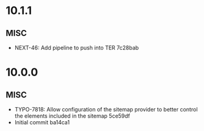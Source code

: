# 10.1.1

## MISC

- NEXT-46: Add pipeline to push into TER 7c28bab

# 10.0.0

## MISC

- TYPO-7818: Allow configuration of the sitemap provider to better control the elements included in the sitemap 5ce59df
- Initial commit ba14ca1

